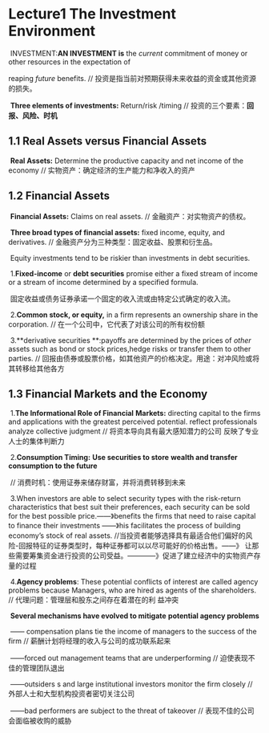 # **Lecture1 The Investment Environment** 

​	INVESTMENT:**AN INVESTMENT is** the *current* commitment of money or other resources in the expectation of 

reaping *future* benefits. // 投资是指当前对预期获得未来收益的资金或其他资源的损失。

​	**Three elements of investments:** Return/risk /timing  // 投资的三个要素：**回报、风险、时机**



## **1.1 Real Assets versus Financial Assets**

​	**Real Assets:** Determine the productive capacity  and net income of the economy  //  实物资产：确定经济的生产能力和净收入的资产



## **1.2** **Financial Assets**

​	**Financial Assets:** Claims on real assets. // 金融资产：对实物资产的债权。

​	**Three broad types of financial assets:** fixed income, equity, and derivatives. // 金融资产分为三种类型：固定收益、股票和衍生品。

​	Equity investments tend to be riskier than investments in debt securities.

​		1.**Fixed-income** or **debt securities** promise either a fixed stream of income or a stream of income determined by a specified formula.

​		固定收益或债务证券承诺一个固定的收入流或由特定公式确定的收入流。

​		2.**Common stock, or equity,** in a firm represents an ownership share in the corporation. // 在一个公司中，它代表了对该公司的所有权份额

​		3.**derivative securities **:payoffs are determined by the prices of *other* assets such as bond or stock prices,hedge risks or transfer them to other 			parties. // 回报由债券或股票价格，如其他资产的价格决定。用途：对冲风险或将其转移给其他各方



## **1.3 Financial Markets and the Economy**

​		1.**The Informational Role of Financial** **Markets:** directing capital to the firms and applications with the greatest perceived potential. reflect 				professionals analyze collective judgment // 将资本导向具有最大感知潜力的公司 反映了专业人士的集体判断力

​		2.**Consumption Timing:** **Use securities to store** **wealth and transfer consumption to the future**

​			// 消费时机：使用证券来储存财富，并将消费转移到未来

​		3.When investors are able to select security types with the risk-return characteristics that best suit their preferences, each security can be sold for 			the best possible price.——》benefits the firms that need to raise capital to finance their  investments ——》his facilitates the process of building  			economy’s  stock of real assets. //当投资者能够选择具有最适合他们偏好的风险-回报特征的证券类型时，每种证券都可以以尽可能好的价格出售。——》			让那些需要筹集资金进行投资的公司受益。————》促进了建立经济中的实物资产存量的过程

​		4.**Agency problems**: These potential conflicts of interest are called agency problems because Managers, who are hired as agents of the    					        			shareholders.  // 代理问题：管理层和股东之间存在着潜在的利 益冲突

​			**Several mechanisms have evolved to mitigate** **potential agency problems**

​				—— compensation plans tie the income of managers to the success of the firm  // 薪酬计划将经理的收入与公司的成功联系起来

​				——forced out management teams that are underperforming //  迫使表现不佳的管理团队退出

​				——outsiders s and large institutional investors monitor the firm closely // 外部人士和大型机构投资者密切关注公司

​				——bad performers are subject to the threat of takeover // 表现不佳的公司会面临被收购的威胁

​		